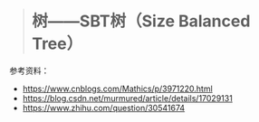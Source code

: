 > # 树——SBT树（Size Balanced Tree）

参考资料：

* https://www.cnblogs.com/Mathics/p/3971220.html
* https://blog.csdn.net/murmured/article/details/17029131
* https://www.zhihu.com/question/30541674

